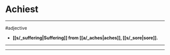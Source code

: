 # Achiest
---
#adjective
- **[[s/_suffering|Suffering]] from [[a/_aches|aches]], [[s/_sore|sore]].**
---
---
